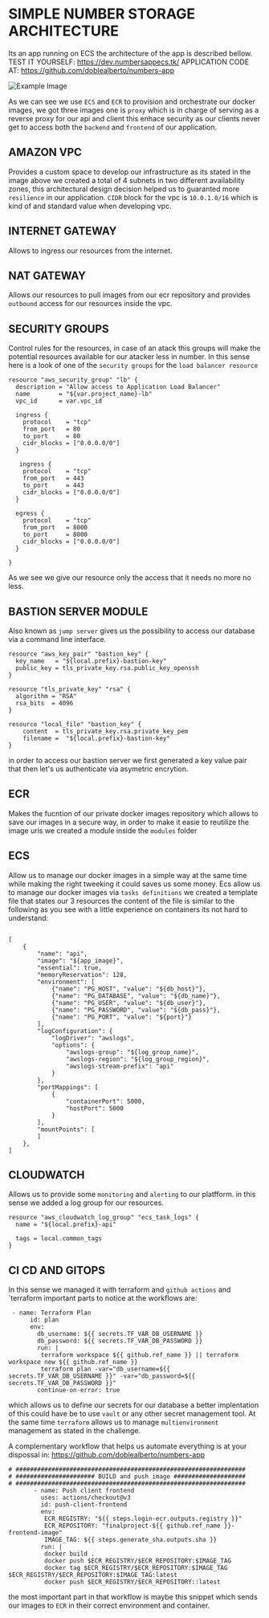 # SIMPLE NUMBER STORAGE ARCHITECTURE

Its an app running on ECS the architecture of the app is described bellow.
TEST IT YOURSELF: https://dev.numbersappecs.tk/
APPLICATION CODE AT:  https://github.com/doblealberto/numbers-app

![Example Image](https://drive.google.com/uc?id=1-yYZxwOJv__fl8nYLs_LWUPnNJcMgATM)

As we can see we use `ECS` and `ECR` to provision and orchestrate our docker images, we got three images one is `proxy` which is in charge of serving as a reverse proxy for our api and client this enhace security as our clients never get to access both the `backend` and `frontend` of our application.


## AMAZON VPC
Provides a custom space to develop our infrastructure as its stated in the image above we created a total of 4 subnets
in two different availability zones, this architectural design decision helped us to guaranted more `resilience` in our application. `CIDR` block for the vpc is  `10.0.1.0/16` which is kind of and standard value when developing vpc.
## INTERNET GATEWAY
Allows to ingress our resources from the internet.
## NAT GATEWAY
Allows our resources to pull images from our ecr repository and provides `outbound` access for our resources inside 
the vpc. 
## SECURITY GROUPS
Control rules for the resources,  in case of an atack this groups will make the potential resources available for our atacker less in number. In this sense here is a look of one of the `security groups` for the `load balancer resource`


```
resource "aws_security_group" "lb" {
  description = "Allow access to Application Load Balancer"
  name        = "${var.project_name}-lb"
  vpc_id      = var.vpc_id

  ingress {
    protocol    = "tcp"
    from_port   = 80
    to_port     = 80
    cidr_blocks = ["0.0.0.0/0"]
  }
  
   ingress {
    protocol    = "tcp"
    from_port   = 443
    to_port     = 443
    cidr_blocks = ["0.0.0.0/0"]
  }

  egress {
    protocol    = "tcp"
    from_port   = 8000
    to_port     = 8000
    cidr_blocks = ["0.0.0.0/0"]
  }

}
```

As we see we give our resource only the access that it needs no more no less.
## BASTION SERVER MODULE
Also known as `jump server` gives us the possibility to access our database via a command line interface.
```
resource "aws_key_pair" "bastion_key" {
  key_name   = "${local.prefix}-bastion-key"
  public_key = tls_private_key.rsa.public_key_openssh
}

resource "tls_private_key" "rsa" {
  algorithm = "RSA"
  rsa_bits  = 4096
}

resource "local_file" "bastion_key" {
    content  = tls_private_key.rsa.private_key_pem
    filename =  "${local.prefix}-bastion-key"
}
```
in order to access our bastion server we first generated a key value pair that then let's us authenticate via asymetric
encrytion.
## ECR 
Makes the fucntion of our private docker images repository which allows to save our images in a secure way, in order to make it easie to reutilize the image uris we created a module inside the `modules` folder

## ECS
Allow us to manage our docker images in a simple way at the same time while making the right tweeking it could saves us
some money. Ecs allow us to manage our docker images via `tasks definitions` we created a template file that states our 3 resources the content of the file is similar to the following as you see with a little experience on containers its not
hard to understand:
```

[
    {
        "name": "api",
        "image": "${app_image}",
        "essential": true,
        "memoryReservation": 128,
        "environment": [
            {"name": "PG_HOST", "value": "${db_host}"},
            {"name": "PG_DATABASE", "value": "${db_name}"},
            {"name": "PG_USER", "value": "${db_user}"},
            {"name": "PG_PASSWORD", "value": "${db_pass}"},
            {"name": "PG_PORT", "value": "${port}"}
        ],
        "logConfiguration": {
            "logDriver": "awslogs",
            "options": {
                "awslogs-group": "${log_group_name}",
                "awslogs-region": "${log_group_region}",
                "awslogs-stream-prefix": "api"
            }
        },
        "portMappings": [
            {
                "containerPort": 5000,
                "hostPort": 5000
            }
        ],
        "mountPoints": [
        ]
    },
]
```
## CLOUDWATCH
Allows us to provide some `monitoring` and `alerting` to our platfform. in this sense we added a log group for our resources.
```
resource "aws_cloudwatch_log_group" "ecs_task_logs" {
  name = "${local.prefix}-api"

  tags = local.common_tags
}
```
## CI CD AND GITOPS
In this sense we managed it with terraform and `github actions` and `terraform important parts to notice at the workflows are:

```
 - name: Terraform Plan
      id: plan
      env:
        db_username: ${{ secrets.TF_VAR_DB_USERNAME }}
        db_password: ${{ secrets.TF_VAR_DB_PASSWORD }}
        run: |
         terraform workspace ${{ github.ref_name }} || terraform workspace new ${{ github.ref_name }}
         terraform plan -var="db_username=${{ secrets.TF_VAR_DB_USERNAME }}" -var="db_password=${{ secrets.TF_VAR_DB_PASSWORD }}" 
        continue-on-error: true
```
which allows us to define our secrets for our database a better implentation of this could have be to use `vault` or any other secret management tool. At the same time `terraform` allows us to manage `multienvironment` management as stated in the challenge.

A complementary workflow that helps us automate everything is at your dispossal in: https://github.com/doblealberto/numbers-app

```
# ################################################################
# ###################### BUILD and push image ####################
# ################################################################
       - name: Push client frontend
         uses: actions/checkout@v3
         id: push-client-frontend 
         env:
          ECR_REGISTRY: "${{ steps.login-ecr.outputs.registry }}"
          ECR_REPOSITORY: "finalproject-${{ github.ref_name }}-frontend-image"
          IMAGE_TAG: ${{ steps.generate_sha.outputs.sha }}
         run: |
          docker build .
          docker push $ECR_REGISTRY/$ECR_REPOSITORY:$IMAGE_TAG
          docker tag $ECR_REGISTRY/$ECR_REPOSITORY:$IMAGE_TAG $ECR_REGISTRY/$ECR_REPOSITORY:$IMAGE_TAG:latest
          docker push $ECR_REGISTRY/$ECR_REPOSITORY::latest
```
the most important part in that workflow is maybe this snippet which sends our images to `ECR` in their correct environment and container.


